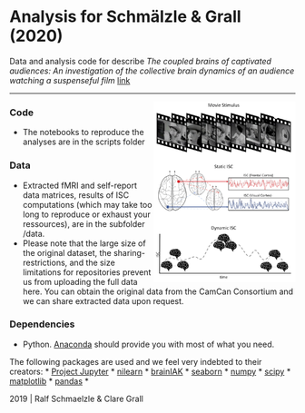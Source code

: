 Analysis for Schmälzle & Grall (2020)
=============================================

Data and analysis code for describe *The coupled brains of captivated audiences: An investigation of the collective brain dynamics of an audience watching a suspenseful film* [link](http://www.ralfschmaelzle.net/wp-content/papercite-data/pdf/schmaelzle2020coupled.pdf)
***

<img align="right" width=250px src=data/explainer_fig.png> 



### Code

-   The notebooks to reproduce the analyses are in the scripts folder


### Data

-   Extracted fMRI and self-report data matrices, results of ISC computations (which may take too long to reproduce or exhaust your ressources), are in the subfolder /data. 
-   Please note that the large size of the original dataset, the sharing-restrictions, and the size limitations for repositories prevent us from uploading the full data here. You can obtain the original data from the CamCan Consortium and we can share  extracted data upon request.

### Dependencies

-   Python. [Anaconda](http://continuum.io/downloads) should provide you with most of what you need. 

The following packages are used and we feel very indebted to their creators: \*
[Project Jupyter](https://github.com/jupyter) \*
[nilearn](https://github.com/nilearn) \*
[brainIAK](https://github.com/brainiak) \*
[seaborn](http://seaborn.pydata.org/) \* 
[numpy](http://www.numpy.org/) \*
[scipy](http://www.scipy.org/) \* 
[matplotlib](http://matplotlib.org/) \*
[pandas](http://pandas.pydata.org/) \*

2019 | Ralf Schmaelzle & Clare Grall
